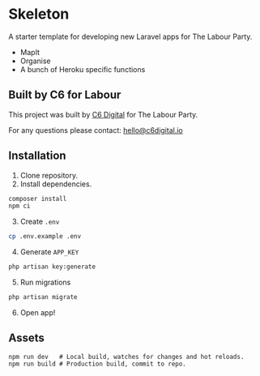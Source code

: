 # Skeleton

A starter template for developing new Laravel apps for The Labour Party.

* MapIt
* Organise
* A bunch of Heroku specific functions

## Built by C6 for Labour

This project was built by [C6 Digital](https://c6digital.io/) for The Labour Party.

For any questions please contact: hello@c6digital.io

## Installation

1. Clone repository.
2. Install dependencies.

```sh
composer install
npm ci
```

3. Create `.env`

```sh
cp .env.example .env
```

4. Generate `APP_KEY`

```sh
php artisan key:generate
```

5. Run migrations

```sh
php artisan migrate
```

6. Open app!

## Assets

```
npm run dev   # Local build, watches for changes and hot reloads.
npm run build # Production build, commit to repo.
```